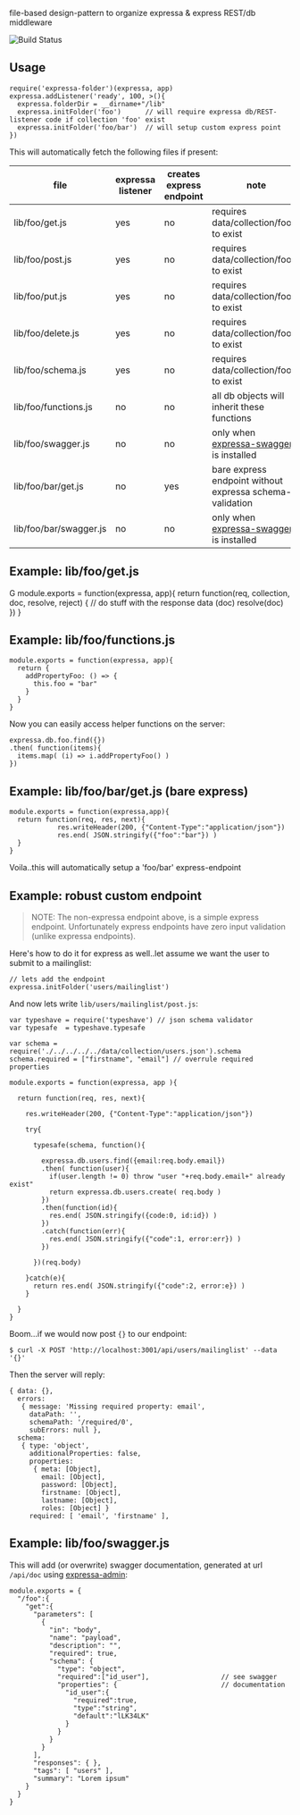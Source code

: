file-based design-pattern to organize expressa & express REST/db middleware 

![Build Status](https://travis-ci.org/--repurl=git@github.com:coderofsalvation/expressa-init-collection..svg?branch=master)

## Usage

    require('expressa-folder')(expressa, app)
    expressa.addListener('ready', 100, >(){
      expressa.folderDir = __dirname+"/lib"
      expressa.initFolder('foo')      // will require expressa db/REST-listener code if collection 'foo' exist
      expressa.initFolder('foo/bar')  // will setup custom express point
    })

This will automatically fetch the following files if present:

| file                 | expressa listener | creates express endpoint | note                                        |
| -                    | -                 | -                        | -                                           |
| lib/foo/get.js       | yes               | no                       | requires data/collection/foo.js to exist    |
| lib/foo/post.js      | yes               | no                       | requires data/collection/foo.js to exist    |
| lib/foo/put.js       | yes               | no                       | requires data/collection/foo.js to exist    |
| lib/foo/delete.js    | yes               | no                       | requires data/collection/foo.js to exist    |
| lib/foo/schema.js    | yes               | no                       | requires data/collection/foo.js to exist    |
| lib/foo/functions.js | no                | no                       | all db objects will inherit these functions |
| lib/foo/swagger.js   | no                | no                       | only when [expressa-swagger](https://npmjs.org/package/expressa-swagger) is installed |
| lib/foo/bar/get.js   | no                | yes                      | bare express endpoint without expressa schema-validation|
| lib/foo/bar/swagger.js   | no                | no                       | only when [expressa-swagger](https://npmjs.org/package/expressa-swagger) is installed |

## Example: lib/foo/get.js

G
    module.exports = function(expressa, app){
      return function(req, collection, doc, resolve, reject) {
        // do stuff with the response data (doc)
        resolve(doc)
      })
    }

## Example: lib/foo/functions.js

    module.exports = function(expressa, app){
      return {
        addPropertyFoo: () => {
          this.foo = "bar"
        }
      }
    }

Now you can easily access helper functions on the server:

    expressa.db.foo.find({})
    .then( function(items){
      items.map( (i) => i.addPropertyFoo() )
    })

## Example: lib/foo/bar/get.js (bare express)

    module.exports = function(expressa,app){
      return function(req, res, next){
				res.writeHeader(200, {"Content-Type":"application/json"})
				res.end( JSON.stringify({"foo":"bar"}) )
      }
    }

Voila..this will automatically setup a 'foo/bar' express-endpoint

## Example: robust custom endpoint

> NOTE: The non-expressa endpoint above, is a simple express endpoint.
> Unfortunately express endpoints have zero input validation (unlike expressa endpoints).

Here's how to do it for express as well..let assume we want the user to submit to a mailinglist:

    // lets add the endpoint
    expressa.initFolder('users/mailinglist')

And now lets write `lib/users/mailinglist/post.js`:

    var typeshave = require('typeshave') // json schema validator
    var typesafe  = typeshave.typesafe

    var schema = require('./../../../../data/collection/users.json').schema
    schema.required = ["firstname", "email"] // overrule required properties

    module.exports = function(expressa, app ){

      return function(req, res, next){

        res.writeHeader(200, {"Content-Type":"application/json"})

        try{ 

          typesafe(schema, function(){

            expressa.db.users.find({email:req.body.email})
            .then( function(user){
              if(user.length != 0) throw "user "+req.body.email+" already exist"
              return expressa.db.users.create( req.body )
            })
            .then(function(id){
              res.end( JSON.stringify({code:0, id:id}) )
            })
            .catch(function(err){
              res.end( JSON.stringify({"code":1, error:err}) )
            })

          })(req.body) 

        }catch(e){
          return res.end( JSON.stringify({"code":2, error:e}) )
        }

      }
    }

Boom...if we would now post `{}` to our endpoint:

    $ curl -X POST 'http://localhost:3001/api/users/mailinglist' --data '{}'

Then the server will reply:

    { data: {},
      errors:
       { message: 'Missing required property: email',
         dataPath: '',
         schemaPath: '/required/0',
         subErrors: null },
      schema:
       { type: 'object',
         additionalProperties: false,
         properties:
          { meta: [Object],
            email: [Object],
            password: [Object],
            firstname: [Object],
            lastname: [Object],
            roles: [Object] }
         required: [ 'email', 'firstname' ],


## Example: lib/foo/swagger.js

This will add (or overwrite) swagger documentation, generated at url `/api/doc` using [expressa-admin](https://npmjs.org/package/expressa-swagger):

    module.exports = {
      "/foo":{
        "get":{
          "parameters": [
            {
              "in": "body",
              "name": "payload",
              "description": "", 
              "required": true,
              "schema": {
                "type": "object",
                "required":["id_user"],                  // see swagger
                "properties": {                          // documentation
                  "id_user":{
                    "required":true, 
                    "type":"string",
                    "default":"lLK34LK" 
                  }
                }
              }
            }    
          ],
          "responses": { },
          "tags": [ "users" ],
          "summary": "Lorem ipsum"
        }
      }
    }
